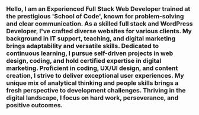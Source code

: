 ### Hello, I am an Experienced Full Stack Web Developer trained at the prestigious 'School of Code', known for problem-solving and clear communication. As a skilled full stack and WordPress Developer, I've crafted diverse websites for various clients. My background in IT support, teaching, and digital marketing brings adaptability and versatile skills. Dedicated to continuous learning, I pursue self-driven projects in web design, coding, and hold certified expertise in digital marketing. Proficient in coding, UX/UI design, and content creation, I strive to deliver exceptional user experiences. My unique mix of analytical thinking and people skills brings a fresh perspective to development challenges. Thriving in the digital landscape, I focus on hard work, perseverance, and positive outcomes.

<!--
**bvhadra/bvhadra** is a ✨ _special_ ✨ repository because its `README.md` (this file) appears on your GitHub profile.

Here are some ideas to get you started:

- 🔭 I’m currently working on ...
- 🌱 I’m currently learning ...
- 👯 I’m looking to collaborate on ...
- 🤔 I’m looking for help with ...
- 💬 Ask me about ...
- 📫 How to reach me: ...
- 😄 Pronouns: ...
- ⚡ Fun fact: ...
-->

